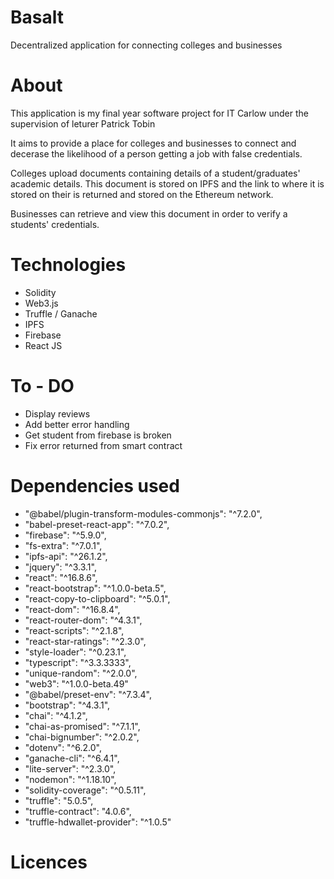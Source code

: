 # Basalt
Decentralized application for connecting colleges and businesses

# About
This application is my final year software project for IT Carlow under the supervision of leturer Patrick Tobin

It aims to provide a place for colleges and businesses to connect and decerase the likelihood of a person 
getting a job with false credentials.

Colleges upload documents containing details of a student/graduates' academic details. This document is stored on IPFS and the link to where it is stored on their is returned and stored on the Ethereum network. 

Businesses can retrieve and view this document in order to verify a students' credentials.

# Technologies
- Solidity
- Web3.js
- Truffle / Ganache
- IPFS
- Firebase
- React JS

# To - DO
- Display reviews
- Add better error handling
- Get student from firebase is broken
- Fix error returned from smart contract

# Dependencies used
-  "@babel/plugin-transform-modules-commonjs": "^7.2.0",
-   "babel-preset-react-app": "^7.0.2",
-   "firebase": "^5.9.0",
-   "fs-extra": "^7.0.1",
-   "ipfs-api": "^26.1.2",
-   "jquery": "^3.3.1",
-   "react": "^16.8.6",
-   "react-bootstrap": "^1.0.0-beta.5",
-   "react-copy-to-clipboard": "^5.0.1",
-   "react-dom": "^16.8.4",
-   "react-router-dom": "^4.3.1",
-   "react-scripts": "^2.1.8",
-   "react-star-ratings": "^2.3.0",
-   "style-loader": "^0.23.1",
-   "typescript": "^3.3.3333",
-   "unique-random": "^2.0.0",
-   "web3": "^1.0.0-beta.49"
-   "@babel/preset-env": "^7.3.4",
-   "bootstrap": "^4.3.1",
-   "chai": "^4.1.2",
-   "chai-as-promised": "^7.1.1",
-   "chai-bignumber": "^2.0.2",
-   "dotenv": "^6.2.0",
-   "ganache-cli": "^6.4.1",
-   "lite-server": "^2.3.0",
-   "nodemon": "^1.18.10",
-   "solidity-coverage": "^0.5.11",
-   "truffle": "5.0.5",
-   "truffle-contract": "4.0.6",
-   "truffle-hdwallet-provider": "^1.0.5"


# Licences